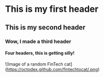 # This is my first header
## This is my second header
### Wow, I made a third header
#### Four headers, this is getting silly!
![Image of a random FinTech cat] (https://octodex.github.com/fintechtocat/.png)

